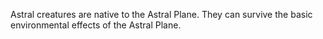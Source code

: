 Astral creatures are native to the Astral Plane. They can survive the basic environmental effects of the Astral Plane.